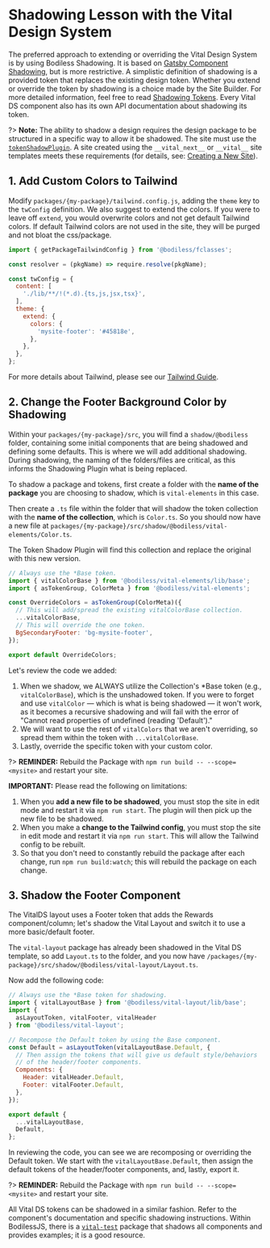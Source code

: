 # Shadowing Lesson with the Vital Design System

The preferred approach to extending or overriding the Vital Design System is by using Bodiless
Shadowing. It is based on [Gatsby Component
Shadowing](https://www.gatsbyjs.com/blog/2019-04-29-component-shadowing/ ':target=_blank'), but is
more restrictive. A simplistic definition of shadowing is a provided token that replaces the
existing design token. Whether you extend or override the token by shadowing is a choice made by the
Site Builder. For more detailed information, feel free to read [Shadowing
Tokens](../../../../VitalDesignSystem/Guides/ShadowingTokens). Every Vital DS component also has its
own API documentation about shadowing its token.

?> **Note:** The ability to shadow a design requires the design package to be structured in a
specific way to allow it be shadowed. The site must use the
[`tokenShadowPlugin`](../../../../VitalDesignSystem/Guides/ShadowingTokens#shadowing-a-token-collection).
A site created using the `__vital_next__` or `__vital__` site templates meets these requirements
(for details, see: [Creating a New Site](../../../../About/GettingStarted#creating-a-new-site)).

## 1. Add Custom Colors to Tailwind

Modify `packages/{my-package}/tailwind.config.js`, adding the `theme` key to the `twConfig`
definition. We also suggest to extend the colors. If you were to leave off `extend`, you would
overwrite colors and not get default Tailwind colors. If default Tailwind colors are not used in the
site, they will be purged and not bloat the css/package.

```js
import { getPackageTailwindConfig } from '@bodiless/fclasses';

const resolver = (pkgName) => require.resolve(pkgName);

const twConfig = {
  content: [
    './lib/**/!(*.d).{ts,js,jsx,tsx}',
  ],
  theme: {
    extend: {
      colors: {
        'mysite-footer': '#45818e',
      },
    },
  },
};
```

For more details about Tailwind, please see our [Tailwind Guide](../../../../VitalDesignSystem/GuidesTailwindGuide).

## 2. Change the Footer Background Color by Shadowing

Within your `packages/{my-package}/src`, you will find a `shadow/@bodiless` folder, containing some
initial components that are being shadowed and defining some defaults. This is where we will add
additional shadowing. During shadowing, the naming of the folders/files are critical, as this
informs the Shadowing Plugin what is being replaced.

To shadow a package and tokens, first create a folder with the **name of the package** you are
choosing to shadow, which is `vital-elements` in this case.

Then create a `.ts` file within the folder that will shadow the token collection with the **name of
the collection**, which is `Color.ts`. So you should now have a new file at
`packages/{my-package}/src/shadow/@bodiless/vital-elements/Color.ts`.

The Token Shadow Plugin will find this collection and replace the original with this new version.

```jsx
// Always use the *Base token.
import { vitalColorBase } from '@bodiless/vital-elements/lib/base';
import { asTokenGroup, ColorMeta } from '@bodiless/vital-elements';

const OverrideColors = asTokenGroup(ColorMeta)({
  // This will add/spread the existing vitalColorBase collection.
  ...vitalColorBase,
  // This will override the one token.
  BgSecondaryFooter: 'bg-mysite-footer',
});

export default OverrideColors;
```

Let's review the code we added:

01. When we shadow, we ALWAYS utilize the Collection's \*Base token (e.g., `vitalColorBase`), which
    is the unshadowed token. If you were to forget and use `vitalColor` — which is what is being
    shadowed — it won't work, as it becomes a recursive shadowing and will fail with the error of
    "Cannot read properties of undefined (reading 'Default')."
01. We will want to use the rest of `vitalColors` that we aren't overriding, so spread them within
    the token with `...vitalColorBase`.
01. Lastly, override the specific token with your custom color.

?> **REMINDER:** Rebuild the Package with `npm run build -- --scope=<mysite>` and restart your site.

<!-- Inlining HTML to add multi-line warning block with unordered list. -->
<div class="tip">
  <strong>IMPORTANT:</strong> Please read the following on limitations:

  01. When you **add a new file to be shadowed**, you must stop the site in edit mode and restart it
      via `npm run start`. The plugin will then pick up the new file to be shadowed.
  01. When you make a **change to the Tailwind config**, you must stop the site in edit mode and
      restart it via `npm run start`. This will allow the Tailwind config to be rebuilt.
  01. So that you don't need to constantly rebuild the package after each change, run `npm run
      build:watch`; this will rebuild the package on each change.

</div>

## 3. Shadow the Footer Component

The VitalDS layout uses a Footer token that adds the Rewards component/column; let's shadow the
Vital Layout and switch it to use a more basic/default footer.

The `vital-layout` package has already been shadowed in the Vital DS template, so add `Layout.ts` to
the folder, and you now have `/packages/{my-package}/src/shadow/@bodiless/vital-layout/Layout.ts`.

Now add the following code:

```jsx
// Always use the *Base token for shadowing.
import { vitalLayoutBase } from '@bodiless/vital-layout/lib/base';
import {
  asLayoutToken, vitalFooter, vitalHeader
} from '@bodiless/vital-layout';

// Recompose the Default token by using the Base component.
const Default = asLayoutToken(vitalLayoutBase.Default, {
  // Then assign the tokens that will give us default style/behaviors
  // of the header/footer components.
  Components: {
    Header: vitalHeader.Default,
    Footer: vitalFooter.Default,
  },
});

export default {
  ...vitalLayoutBase,
  Default,
};
```

In reviewing the code, you can see we are recomposing or overriding the Default token. We start with
the `vitalLayoutBase.Default`, then assign the default tokens of the header/footer components, and,
lastly, export it.

?> **REMINDER:** Rebuild the Package with `npm run build -- --scope=<mysite>` and restart your site.

All Vital DS tokens can be shadowed in a similar fashion. Refer to the component's documentation and
specific shadowing instructions. Within BodilessJS, there is a
[`vital-test`](https://github.com/johnsonandjohnson/Bodiless-JS/tree/main/packages/vital-test/src/shadow/%40bodiless
':target=_blank') package that shadows all components and provides examples; it is a good resource.
